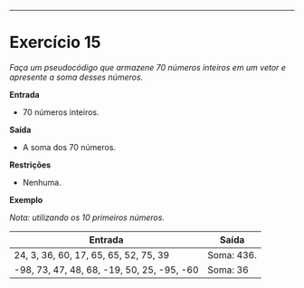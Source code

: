 ---
# Exercício 15

*Faça um pseudocódigo que armazene 70 números inteiros em um vetor e apresente a soma desses números.*

**Entrada**

- 70 números inteiros.

**Saída**

- A soma dos 70 números.

**Restrições**

- Nenhuma.

**Exemplo**

*Nota: utilizando os 10 primeiros números.*

| Entrada | Saída |
|---------|-------|
| 24, 3, 36, 60, 17, 65, 65, 52, 75, 39 | Soma: 436.|
| -98, 73, 47, 48, 68, -19, 50, 25, -95, -60 | Soma: 36 |
